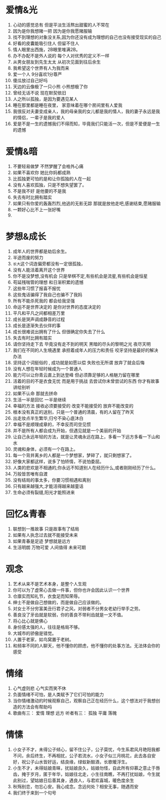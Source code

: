# 爱情&光
1. 心动的感觉总有 但是平淡生活熬出甜蜜的人不常在
2. 因为是你我想赌一把 因为是你我愿赌服输
3. 找不到理想的对象没关系,因为你还没有成为理想的自己也没有接受现实的自己
4. 好看的皮囊能吸引住人 但留不住人
5. 情人眼里出西施，2B眼里堆满2B。
6. 办不办配不是外人说的 每个人对优秀的定义不一样
7. 从男女朋友到先生太太 从初次见面到往后余生
8. 我希望这个世界有人为我而来
9. 爱一个人 9分喜欢1分尊严
10. 傻瓜放过自己好吗
11. 天边的云像极了一只小熊 小熊想极了你
12. 曾经无话不说 现在默契依旧
13. 人之所以孤独，是因为要遇见某人
14. 睡在那里都是睡在夜里， 家意味着在哪个房间里有人爱我
15. 我很反对夫妻变成亲人，我的母亲我的女儿都是我的情人，我的妻子永远是我的情侣，一辈子是我的爱人
16. 爱是不是一生的遗憾我们不得而知，毕竟我们只能活一次，但是不爱便是一生的遗憾


# 爱情&暗
1. 不要轻易做梦 不然梦醒了会格外心痛
2. 如果不喜欢你 她比你妈都成熟
3. 比孤独更可怕的是和让你孤独的人在一起
4. 没有人喜欢孤独，只是不想失望罢了。
5. 不是我不好 是他要的不是我
6. 失去有时比拥有踏实
7. 如果只有你爱的轰轰烈烈,他逃的无影无踪 那就是放他走吧,感谢结束,愿赌服输
8. 一颗好心比不上一张好嘴
9. 


# 梦想&成长
1. 成年人的世界都是劫后余生。
2. 半途而废的努力
3. `长大`这个词连偏旁都没有一定很孤独，
4. 没有人能活着离开这个世界
5. 你不是没梦想,没有机会 只是举棋不定,有些机会是流星,有些机会是恒星
6. 苟延残喘管的理想 和日渐积累的遗憾
7. 这些年习惯了报喜不报忧
8. 这些鬼话骗得了我自己也骗不了我妈
9. 所有不能杀死我的 都会给我坚强
10. 命运不是世界决定的 是你对世界的态度决定的
11. 平凡和平凡之间都相差万里 
12. 成长是哭声调成静音的过程
13. 成长是逐渐失去伙伴的事
14. 成长很难说出拥有了什么 但很确定你失去了什么
15. 失去有时比拥有踏实
16. 请你坚持走下去 毕竟没有走不到的明天 黑暗的尽头的黎明之光 夜尽天明
17. 我们在不同的人生境遇里 承担着成年人的压力和责任 咬牙坚持是最好的解决办法 
18. 坚持这个词挺俗的 , 成功就是如愿以偿 失败也无所谓 放弃了就会后悔
19. 没有人想在年轻时候成为一个普通人
20. 能力可以让你青云直上到达登峰 但必须靠足够的人格魅力留在哪里
21. 活着的目的不是衣食无忧 而是用于挑战 去尝试你未曾尝试的东西  你才有故事讲给别听
22. 如果不认命 那就去拼命
23. 生活一半是回忆 一半是继续
24. 幸福的方法 接收必须要接受的 改变不能接受的 放弃不能改变的
25. 根本没有真正的送别，只是一个普通的清晨，有的人留在了昨天
26. 出走妆点半生繁华,归兮不染心底沐白
27. 幸福不是顺理成章的，不幸反而司空见惯
28. 并不是所有人都会成为开始，但遇见就是一个美丽的开始
29. 让自己永远年轻的方法，就是让灵魂永远在路上，多看一下远方多看一下山和水
30. 灵魂和身体，必须有一个在路上。
31. 每一个背井离乡的人都是一个梦想家，梦碎了，就只剩想家了。
32. 好像大家都这样，说多了怕矫情，不说怕委屈。
33. 人类的悲欢是不相通的,你永远不知道别人在经历什么,或者刚刚经历了什么。
34. 万般皆苦唯有自渡
35. 没有结局的事太多，你要习惯相遇和离别
36. 只有越来越强大,才能活得越来越童话
37. 生命必须有裂缝,阳光才能照进来


# 回忆&青春
1. 联想到一推故事 只是故事有了结局
2. 如果有人执念过去就不能接受未来
3. 如果青春是足迹 梦想就是远方 
4. 生活明朗 万物可爱 人间值得 未来可期

# 观念
1. 艺术从来不是艺术本身，是整个人生观 
2. 你可以为了虚荣心去做一件事，但你也许会因此认识一个世界
3. 仓廪实而知礼节，衣食足而知荣辱。
4. 绅士不是做自己想做的，而是做自己应该做的。
5. 对女士不分穷富美丑行君子之风，对弱者不分男女老幼行举手之劳。
6. 善良没了牙齿就是软弱，你的善良不带利齿就是一文不值。
7. 将心比心就是佛心
8. 身份感太强的人，往往是格局不够。
9. 大城市的骄傲是错觉。
10. 人置于老家，如鸟窝置于老树。
11. 和频率不同的人聊天，他不懂你的顾虑，他不懂你的处事方法。无法体会你的感受

# 情绪
1. 心气虚则悲 心气实而笑不休
2. 负面情绪不可怕，是人类赋予了它们可怕的能力
3. 当你情绪激动的时候观察自己，观察自己正在经历什么，这个想法对于我想创造的方法会有帮助吗
4. 歌曲有三： 爱情 理想 远方 听者有三： 孤独 平庸 落魄

# 情愫
1. 小女子不才，未得公子倾心，留不住公子，公子莫忧，今生系君风月艳阳我都不问，余后终生，不再相扰，公子若流水，小女子似三月桃花，此去各自安好，祝公子山水皆好运，结良缘，绿蚁新醅酒，长歌暖浮生。
2. 小生不才，未得姑娘青睐，扰姑娘良久，姑娘勿怪，自此所有仰慕之意止于唇齿，掩于岁月，匿于年华，姑娘往北走，小生往南瞧，不再打扰姑娘，今生就此别过，望姑娘日后善其身，遇良人，与君欢喜城，暖色度余生
3. 秋殇别恋，勿忘心安。我心成念。念远何处？相安无事，随遇而安
4. 我们终于来到一个句号
